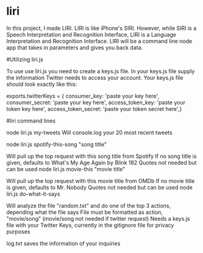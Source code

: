 # liri
In this project, I made LIRI. LIRI is like iPhone's SIRI. However, while SIRI is a Speech Interpretation and Recognition Interface, LIRI is a Language Interpretation and Recognition Interface. LIRI will be a command line node app that takes in parameters and gives you back data.

#Utilizing liri.js

To use use liri.js you need to create a keys.js file. 
In your keys.js file supply the information Twitter needs to access your account. 
Your keys.js file should look exactly like this:

exports.twitterKeys = {
  consumer_key: 'paste your key here',
  consumer_secret: 'paste your key here',
  access_token_key: 'paste your token key here',
  access_token_secret: 'paste your token secret here',}

#liri command lines

node liri.js my-tweets
Will console.log your 20 most recent tweets

node liri.js spotify-this-song "song title"

Will pull up the top request with this song title from Spotify
If no song title is given, defaults to What's My Age Again by Blink 182
Quotes not needed but can be used
node liri.js movie-this "movie title"

Will pull up the top request with this movie title from OMDb
If no movie title is given, defaults to Mr. Nobody
Quotes not needed but can be used
node liri.js do-what-it-says

Will analyze the file "random.txt" and do one of the top 3 actions, depending what the file says
File must be formatted as action, "movie/song" (movie/song not needed if twitter request)
Needs a keys.js file with your Twitter Keys, currently in the gitignore file for privacy purposes

log.txt saves the information of your inquiries
